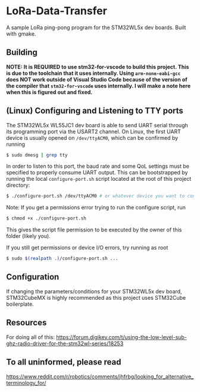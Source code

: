 # LoRa-Data-Transfer
A sample LoRa ping-pong program for the STM32WL5x dev boards. Built with gmake. 

## Building
**NOTE: It is REQUIRED to use stm32-for-vscode to build this project. This is due to the
toolchain that it uses internally. Using `arm-none-eabi-gcc` does NOT work outside of
Visual Studio Code because of the version of the compiler that `stm32-for-vscode` uses
internally. I will make a note here when this is figured out and fixed.**

## (Linux) Configuring and Listening to TTY ports
The STM32WL5x WL55JC1 dev board is able to send UART serial through its programming port
via the USART2 channel. On Linux, the first UART device is usually opened on `/dev/ttyACM0`,
which can be confirmed by running
```sh
$ sudo dmesg | grep tty
```

In order to listen to this port, the baud rate and some QoL settings must be specified to
properly consume UART output. This can be bootstrapped by running the local `configure-port.sh`
script located at the root of this project directory:
```sh
$ ./configure-port.sh /dev/ttyACM0 # or whatever device you want to configure
```

Note: If you get a permissions error trying to run the configure script, run
```sh
$ chmod +x ./configure-port.sh
```

This gives the script file permission to be executed by the owner of this folder (likely you).

If you still get permissions or device I/O errors, try running as root
```sh
$ sudo $(realpath .)/configure-port.sh ...
```

<!-- ### Ignore:
GNU Make -- as well as whatever embedded ARM compiler preferred for your
system -- is **REQUIRED** to build this project.

It is recommended to use Visual Studio Code with the stm32-for-vscode extension
to build and flash this project, unless you know what you're doing (lord knows
I dont). -->

## Configuration
If changing the parameters/conditions for your STM32WL5x dev board, STM32CubeMX is
highly recommended as this project uses STM32Cube boilerplate.

## Resources
For doing all of this: https://forum.digikey.com/t/using-the-low-level-sub-ghz-radio-driver-for-the-stm32wl-series/18253

## To all uninformed, please read
https://www.reddit.com/r/robotics/comments/jhfrbg/looking_for_alternative_terminology_for/

